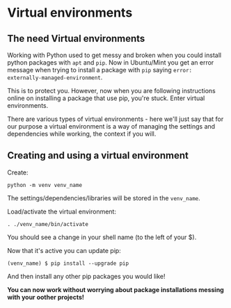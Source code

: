 # Virtual environments

## The need Virtual environments

Working with Python used to get messy and broken when you could install python packages with `apt` and `pip`.
Now in Ubuntu/Mint you get an error message when trying to install a package with `pip` saying `error: externally-managed-environment`.

This is to protect you. However, now when you are following instructions online on installing a package that use pip, you're stuck. Enter virtual environments.

There are various types of virtual environments - here we'll just say that for our purpose a virtual environment is a way of managing the settings and dependencies while working, the context if you will.

## Creating and using a virtual environment

Create:

    python -m venv venv_name

The settings/dependencies/libraries will be stored in the `venv_name`.

Load/activate the virtual environment:

    . ./venv_name/bin/activate

You should see a change in your shell name (to the left of your $).

Now that it's active you can update pip:

    (venv_name) $ pip install --upgrade pip

And then install any other pip packages you would like!

**You can now work without worrying about package installations messing with your oother projects!**
